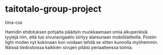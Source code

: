 # taitotalo-group-project

tiina-css

Hamidin ehdotuksen pohjalta päädyin muokkaamaan omia alkuperäisiä tyylejä niin, että tuo sivunavigaatio siirtyy alareunaan mobiililaitteilla. Poistin light moden nyt kokonaan kun voidaan tehdä se sitten kunnolla myöhemmin. Näissä tiedostoissa kaikkien sivujen pitäisi periaatteessa toimia.


